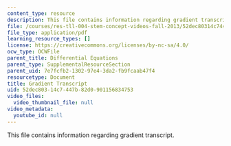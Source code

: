 ```yaml
---
content_type: resource
description: This file contains information regarding gradient transcript.
file: /courses/res-tll-004-stem-concept-videos-fall-2013/52dec80314c7447b82d0901156834753_MITRES_TLL-004F13_Gradient.pdf
file_type: application/pdf
learning_resource_types: []
license: https://creativecommons.org/licenses/by-nc-sa/4.0/
ocw_type: OCWFile
parent_title: Differential Equations
parent_type: SupplementalResourceSection
parent_uid: 7e7fcfb2-1302-97e4-3da2-fb9fcaab47f4
resourcetype: Document
title: Gradient Transcript
uid: 52dec803-14c7-447b-82d0-901156834753
video_files:
  video_thumbnail_file: null
video_metadata:
  youtube_id: null
---
```

This file contains information regarding gradient transcript.